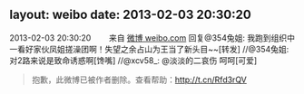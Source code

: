 layout: weibo
date: 2013-02-03 20:30:20
---
<meta name="referrer" content="no-referrer" />

2013-02-03 20:30:20  &nbsp;&nbsp;&nbsp;&nbsp;&nbsp;&nbsp; 来自 <a href="http://weibo.com/" rel="nofollow">微博 weibo.com</a>
回复@354兔姐: 我跑到组织中一看好家伙凤姐搓澡团啊！失望之余占山为王当了新头目~~[转发] //@354兔姐:对2路来说是致命诱惑啊[馋嘴] //@xcv58_: @淡淡的二哀伤 呵呵[可爱]
>  抱歉，此微博已被作者删除。查看帮助：http://t.cn/Rfd3rQV
